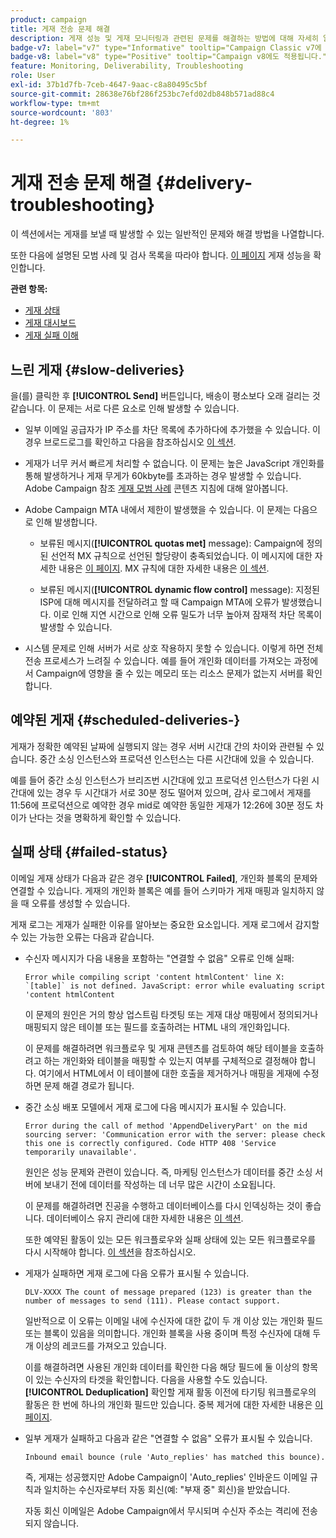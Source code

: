 ```yaml
---
product: campaign
title: 게재 전송 문제 해결
description: 게재 성능 및 게재 모니터링과 관련된 문제를 해결하는 방법에 대해 자세히 알아보기
badge-v7: label="v7" type="Informative" tooltip="Campaign Classic v7에 적용"
badge-v8: label="v8" type="Positive" tooltip="Campaign v8에도 적용됩니다."
feature: Monitoring, Deliverability, Troubleshooting
role: User
exl-id: 37b1d7fb-7ceb-4647-9aac-c8a80495c5bf
source-git-commit: 28638e76bf286f253bc7efd02db848b571ad88c4
workflow-type: tm+mt
source-wordcount: '803'
ht-degree: 1%

---
```


# 게재 전송 문제 해결 {#delivery-troubleshooting}

이 섹션에서는 게재를 보낼 때 발생할 수 있는 일반적인 문제와 해결 방법을 나열합니다.

또한 다음에 설명된 모범 사례 및 검사 목록을 따라야 합니다. [이 페이지](delivery-performances.md) 게재 성능을 확인합니다.

**관련 항목:**

* [게재 상태](delivery-statuses.md)
* [게재 대시보드](delivery-dashboard.md)
* [게재 실패 이해](understanding-delivery-failures.md)

## 느린 게재 {#slow-deliveries}

을(를) 클릭한 후 **[!UICONTROL Send]** 버튼입니다, 배송이 평소보다 오래 걸리는 것 같습니다. 이 문제는 서로 다른 요소로 인해 발생할 수 있습니다.

* 일부 이메일 공급자가 IP 주소를 차단 목록에 추가하다에 추가했을 수 있습니다. 이 경우 브로드로그를 확인하고 다음을 참조하십시오 [이 섹션](about-deliverability.md).

* 게재가 너무 커서 빠르게 처리할 수 없습니다. 이 문제는 높은 JavaScript 개인화를 통해 발생하거나 게재 무게가 60kbyte를 초과하는 경우 발생할 수 있습니다. Adobe Campaign 참조 [게재 모범 사례](delivery-best-practices.md) 콘텐츠 지침에 대해 알아봅니다.

* Adobe Campaign MTA 내에서 제한이 발생했을 수 있습니다. 이 문제는 다음으로 인해 발생합니다.

   * 보류된 메시지(**[!UICONTROL quotas met]** message): Campaign에 정의된 선언적 MX 규칙으로 선언된 할당량이 충족되었습니다. 이 메시지에 대한 자세한 내용은 [이 페이지](deliverability-faq.md). MX 규칙에 대한 자세한 내용은 [이 섹션](../../installation/using/email-deliverability.md#about-mx-rules).

   * 보류된 메시지(**[!UICONTROL dynamic flow control]** message): 지정된 ISP에 대해 메시지를 전달하려고 할 때 Campaign MTA에 오류가 발생했습니다. 이로 인해 지연 시간으로 인해 오류 밀도가 너무 높아져 잠재적 차단 목록이 발생할 수 있습니다.

* 시스템 문제로 인해 서버가 서로 상호 작용하지 못할 수 있습니다. 이렇게 하면 전체 전송 프로세스가 느려질 수 있습니다. 예를 들어 개인화 데이터를 가져오는 과정에서 Campaign에 영향을 줄 수 있는 메모리 또는 리소스 문제가 없는지 서버를 확인합니다.

## 예약된 게재 {#scheduled-deliveries-}

게재가 정확한 예약된 날짜에 실행되지 않는 경우 서버 시간대 간의 차이와 관련될 수 있습니다. 중간 소싱 인스턴스와 프로덕션 인스턴스는 다른 시간대에 있을 수 있습니다.

예를 들어 중간 소싱 인스턴스가 브리즈번 시간대에 있고 프로덕션 인스턴스가 다윈 시간대에 있는 경우 두 시간대가 서로 30분 정도 떨어져 있으며, 감사 로그에서 게재를 11:56에 프로덕션으로 예약한 경우 mid로 예약한 동일한 게재가 12:26에 30분 정도 차이가 난다는 것을 명확하게 확인할 수 있습니다.

## 실패 상태 {#failed-status}

이메일 게재 상태가 다음과 같은 경우 **[!UICONTROL Failed]**, 개인화 블록의 문제와 연결할 수 있습니다. 게재의 개인화 블록은 예를 들어 스키마가 게재 매핑과 일치하지 않을 때 오류를 생성할 수 있습니다.

게재 로그는 게재가 실패한 이유를 알아보는 중요한 요소입니다. 게재 로그에서 감지할 수 있는 가능한 오류는 다음과 같습니다.

* 수신자 메시지가 다음 내용을 포함하는 &quot;연결할 수 없음&quot; 오류로 인해 실패:

  ```
  Error while compiling script 'content htmlContent' line X: `[table]` is not defined. JavaScript: error while evaluating script 'content htmlContent
  ```

  이 문제의 원인은 거의 항상 업스트림 타겟팅 또는 게재 대상 매핑에서 정의되거나 매핑되지 않은 테이블 또는 필드를 호출하려는 HTML 내의 개인화입니다.

  이 문제를 해결하려면 워크플로우 및 게재 콘텐츠를 검토하여 해당 테이블을 호출하려고 하는 개인화와 테이블을 매핑할 수 있는지 여부를 구체적으로 결정해야 합니다. 여기에서 HTML에서 이 테이블에 대한 호출을 제거하거나 매핑을 게재에 수정하면 문제 해결 경로가 됩니다.

* 중간 소싱 배포 모델에서 게재 로그에 다음 메시지가 표시될 수 있습니다.

  ```
  Error during the call of method 'AppendDeliveryPart' on the mid sourcing server: 'Communication error with the server: please check this one is correctly configured. Code HTTP 408 'Service temporarily unavailable'.
  ```

  원인은 성능 문제와 관련이 있습니다. 즉, 마케팅 인스턴스가 데이터를 중간 소싱 서버에 보내기 전에 데이터를 작성하는 데 너무 많은 시간이 소요됩니다.

  이 문제를 해결하려면 진공을 수행하고 데이터베이스를 다시 인덱싱하는 것이 좋습니다. 데이터베이스 유지 관리에 대한 자세한 내용은 [이 섹션](../../production/using/recommendations.md).

  또한 예약된 활동이 있는 모든 워크플로우와 실패 상태에 있는 모든 워크플로우를 다시 시작해야 합니다. [이 섹션](../../workflow/using/scheduler.md)을 참조하십시오.

* 게재가 실패하면 게재 로그에 다음 오류가 표시될 수 있습니다.

  ```
  DLV-XXXX The count of message prepared (123) is greater than the number of messages to send (111). Please contact support.
  ```

  일반적으로 이 오류는 이메일 내에 수신자에 대한 값이 두 개 이상 있는 개인화 필드 또는 블록이 있음을 의미합니다. 개인화 블록을 사용 중이며 특정 수신자에 대해 두 개 이상의 레코드를 가져오고 있습니다.

  이를 해결하려면 사용된 개인화 데이터를 확인한 다음 해당 필드에 둘 이상의 항목이 있는 수신자의 타겟을 확인합니다. 다음을 사용할 수도 있습니다. **[!UICONTROL Deduplication]** 확인할 게재 활동 이전에 타기팅 워크플로우의 활동은 한 번에 하나의 개인화 필드만 있습니다. 중복 제거에 대한 자세한 내용은 [이 페이지](../../workflow/using/deduplication.md).

* 일부 게재가 실패하고 다음과 같은 &quot;연결할 수 없음&quot; 오류가 표시될 수 있습니다.

  ```
  Inbound email bounce (rule 'Auto_replies' has matched this bounce).
  ```

  즉, 게재는 성공했지만 Adobe Campaign이 &#39;Auto_replies&#39; 인바운드 이메일 규칙과 일치하는 수신자로부터 자동 회신(예: &quot;부재 중&quot; 회신)을 받았습니다.

  자동 회신 이메일은 Adobe Campaign에서 무시되며 수신자 주소는 격리에 전송되지 않습니다.
